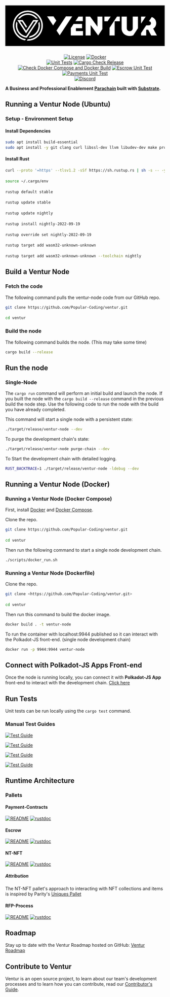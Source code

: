 # ![Ventur](media/ventur-cover.webp)

<div align="center">

[![License](https://img.shields.io/github/license/Popular-Coding/ventur?color=green)](https://github.com/Popular-Coding/ventur/blob/main/LICENSE)
[![Docker](https://img.shields.io/badge/dockerhub-grey?logo=docker)](https://hub.docker.com/r/popularcoding/ventur)
<br>
[![Unit Tests](https://github.com/Popular-Coding/ventur/actions/workflows/test.yml/badge.svg?branch=main)](https://github.com/Popular-Coding/ventur/actions/workflows/test.yml)
[![Cargo Check Release](https://github.com/Popular-Coding/ventur/actions/workflows/check-release.yml/badge.svg?branch=main)](https://github.com/Popular-Coding/ventur/actions/workflows/check-release.yml)
[![Check Docker Compose and Docker Build](https://github.com/Popular-Coding/ventur/actions/workflows/check-docker.yml/badge.svg?branch=main)](https://github.com/Popular-Coding/ventur/actions/workflows/check-docker.yml)
[![Escrow Unit Test](https://github.com/Popular-Coding/ventur/actions/workflows/test-escrow.yml/badge.svg?branch=main)](https://github.com/Popular-Coding/ventur/actions/workflows/test-escrow.yml)
[![Payments Unit Test](https://github.com/Popular-Coding/ventur/actions/workflows/test-payments.yml/badge.svg?branch=main)](https://github.com/Popular-Coding/ventur/actions/workflows/test-payments.yml)
<br>
[![Discord](https://img.shields.io/badge/Discord-grey?logo=discord)](https://discord.gg/AcKuP4jg29)

</div>

**A Business and Professional Enablement [Parachain](https://polkadot.network/technology/) built with [Substrate](https://substrate.dev).**

## Running a Ventur Node (Ubuntu)

### Setup - Environment Setup

#### Install Dependencies

```bash
sudo apt install build-essential
sudo apt install -y git clang curl libssl-dev llvm libudev-dev make protobuf-compiler
```

#### Install Rust

```bash
curl --proto '=https' --tlsv1.2 -sSf https://sh.rustup.rs | sh -s -- -y

source ~/.cargo/env

rustup default stable

rustup update stable

rustup update nightly

rustup install nightly-2022-09-19 

rustup override set nightly-2022-09-19

rustup target add wasm32-unknown-unknown

rustup target add wasm32-unknown-unknown --toolchain nightly
```

## Build a Ventur Node

### Fetch the code

The following command pulls the ventur-node code from our GitHub repo.

```bash
git clone https://github.com/Popular-Coding/ventur.git

cd ventur
```

### Build the node

The following command builds the node. (This may take some time)

```bash
cargo build --release
```

## Run the node

### Single-Node

The ``` cargo run ``` command will perform an initial build and launch the node.   If you built the node with the ``` cargo build --release ``` command in the previous build the node step. Use the following code to run the node with the build you have already completed.

This command will start a single node with a persistent state:

```bash
./target/release/ventur-node --dev
```

To purge the development chain's state:

```bash
./target/release/ventur-node purge-chain --dev
```

To Start the development chain with detailed logging.

```bash
RUST_BACKTRACE=1 ./target/release/ventur-node -ldebug --dev
```

## Running a Ventur Node (Docker)

### Running a Ventur Node (Docker Compose)

First, install [Docker](https://docs.docker.com/get-docker/) and
[Docker Compose](https://docs.docker.com/compose/install/).

Clone the repo.

```bash
git clone https://github.com/Popular-Coding/ventur.git

cd ventur
```

Then run the following command to start a single node development chain.

```bash
./scripts/docker_run.sh
```

### Running a Ventur Node (Dockerfile)

Clone the repo.

```bash
git clone <https://github.com/Popular-Coding/ventur.git>

cd ventur
```

Then run this command to build the docker image.

```bash
docker build . -t ventur-node
```

To run the container with localhost:9944 published so it can interact with the Polkadot-JS front-end. (single node development chain)

```bash
docker run -p 9944:9944 ventur-node
```

## Connect with Polkadot-JS Apps Front-end

Once the node is running locally, you can connect it with **Polkadot-JS App** front-end
to interact with the development chain. [Click
here](https://polkadot.js.org/apps/#/explorer?rpc=ws://localhost:9944)

## Run Tests

Unit tests can be run locally using the ``` cargo test ``` command.

### Manual Test Guides

[![Test Guide](https://img.shields.io/badge/Test_Guide-payment_pallet-informational)](/pallets/payments/README.md)

[![Test Guide](https://img.shields.io/badge/Test_Guide-escrow_pallet-informational)](/pallets/escrow/README.md)

[![Test Guide](https://img.shields.io/badge/Test_Guide-nt_nft_pallet-informational)](/pallets/nt-nft/README.md)

[![Test Guide](https://img.shields.io/badge/Test_Guide-rfp_pallet-informational)](/pallets/rfp/README.md)

## Runtime Architecture

### Pallets

#### Payment-Contracts

[![README](https://img.shields.io/badge/README-payment_pallet-informational)](/pallets/payments/README.md)
[![rustdoc](https://img.shields.io/badge/rustdoc-payment_pallet-informational)](https://docs.ventur.network/pallet_payment/index.html)

#### Escrow

[![README](https://img.shields.io/badge/README-escrow_pallet-informational)](/pallets/escrow/README.md)
[![rustdoc](https://img.shields.io/badge/rustdoc-escrow_pallet-informational)](https://docs.ventur.network/pallet_escrow/index.html)

#### NT-NFT

[![README](https://img.shields.io/badge/README-nt_nft_pallet-informational)](/pallets/nt-nft/README.md)
[![rustdoc](https://img.shields.io/badge/rustdoc-nt_nft_pallet-informational)](https://docs.ventur.network/pallet_ntnft/index.html)

##### Attribution

The NT-NFT pallet's approach to interacting with NFT collections and items is inspired by Parity's [Uniques Pallet](https://github.com/paritytech/substrate/blob/master/frame/uniques/src/lib.rs)

#### RFP-Process

[![README](https://img.shields.io/badge/README-rfp_pallet-informational)](/pallets/rfp/README.md)
[![rustdoc](https://img.shields.io/badge/rustdoc-rfp_pallet-informational)](https://docs.ventur.network/pallet_rfp/index.html)

## Roadmap

Stay up to date with the Ventur Roadmap hosted on GitHub:
[Ventur Roadmap](https://github.com/orgs/Popular-Coding/projects/6)

## Contribute to Ventur

Ventur is an open source project, to learn about our team's development processes and to learn how you can contribute, read our [Contributor's Guide](https://github.com/Popular-Coding/ventur/wiki/Ventur-Wiki#contributing-to-ventur).
